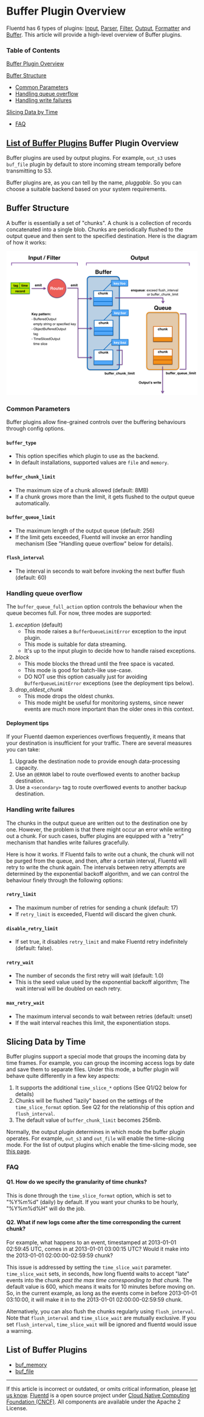 


Buffer Plugin Overview
======================

Fluentd has 6 types of plugins: [Input](input-plugin-overview),
[Parser](parser-plugin-overview), [Filter](filter-plugin-overview),
[Output](output-plugin-overview), [Formatter](formatter-plugin-overview)
and [Buffer](buffer-plugin-overview). This article will provide a
high-level overview of Buffer plugins.


### Table of Contents

[Buffer Plugin Overview](#buffer-plugin-overview)

[Buffer Structure](#buffer-structure)

-   [Common Parameters](#common-parameters)
-   [Handling queue overflow](#handling-queue-overflow)
-   [Handling write failures](#handling-write-failures)

[Slicing Data by Time](#slicing-data-by-time)

-   [FAQ](#faq)

[List of Buffer Plugins](#list-of-buffer-plugins)
Buffer Plugin Overview
----------------------

Buffer plugins are used by output plugins. For example, `out_s3` uses
`buf_file` plugin by default to store incoming stream temporally before
transmitting to S3.

Buffer plugins are, as you can tell by the name, *pluggable*. So you can
choose a suitable backend based on your system requirements.

Buffer Structure
----------------

A buffer is essentially a set of "chunks". A chunk is a collection of
records concatenated into a single blob. Chunks are periodically flushed
to the output queue and then sent to the specified destination. Here is
the diagram of how it works:



[![](/images/buffer-internal-and-parameters.png)](/images/buffer-internal-and-parameters.png)



### Common Parameters

Buffer plugins allow fine-grained controls over the buffering behaviours
through config options.

#### `buffer_type`

-   This option specifies which plugin to use as the backend.
-   In default installations, supported values are `file` and `memory`.

#### `buffer_chunk_limit`

-   The maximum size of a chunk allowed (default: 8MB)
-   If a chunk grows more than the limit, it gets flushed to the output
    queue automatically.

#### `buffer_queue_limit`

-   The maximum length of the output queue (default: 256)
-   If the limit gets exceeded, Fluentd will invoke an error handling
    mechanism (See "Handling queue overflow" below for details).

#### `flush_interval`

-   The interval in seconds to wait before invoking the next buffer
    flush (default: 60)

### Handling queue overflow

The `buffer_queue_full_action` option controls the behaviour when the
queue becomes full. For now, three modes are supported:

1.  *exception* (default)
    -   This mode raises a `BufferQueueLimitError` exception to the
        input plugin.
    -   This mode is suitable for data streaming.
    -   It's up to the input plugin to decide how to handle raised
        exceptions.
2.  *block*
    -   This mode blocks the thread until the free space is vacated.
    -   This mode is good for batch-like use-case.
    -   DO NOT use this option casually just for avoiding
        `BufferQueueLimitError` exceptions (see the deployment tips
        below).
3.  *drop\_oldest\_chunk*
    -   This mode drops the oldest chunks.
    -   This mode might be useful for monitoring systems, since newer
        events are much more important than the older ones in this
        context.

#### Deployment tips

If your Fluentd daemon experiences overflows frequently, it means that
your destination is insufficient for your traffic. There are several
measures you can take:

1.  Upgrade the destination node to provide enough data-processing
    capacity.
2.  Use an `@ERROR` label to route overflowed events to another backup
    destination.
3.  Use a `<secondary>` tag to route overflowed events to another backup
    destination.

### Handling write failures

The chunks in the output queue are written out to the destination one by
one. However, the problem is that there might occur an error while
writing out a chunk. For such cases, buffer plugins are equipped with a
"retry" mechanism that handles write failures gracefully.

Here is how it works. If Fluentd fails to write out a chunk, the chunk
will not be purged from the queue, and then, after a certain interval,
Fluentd will retry to write the chunk again. The intervals between retry
attempts are determined by the exponential backoff algorithm, and we can
control the behaviour finely through the following options:

#### `retry_limit`

-   The maximum number of retries for sending a chunk (default: 17)
-   If `retry_limit` is exceeded, Fluentd will discard the given chunk.

#### `disable_retry_limit`

-   If set true, it disables `retry_limit` and make Fluentd retry
    indefinitely (default: false).

#### `retry_wait`

-   The number of seconds the first retry will wait (default: 1.0)
-   This is the seed value used by the exponential backoff algorithm;
    The wait interval will be doubled on each retry.

#### `max_retry_wait`

-   The maximum interval seconds to wait between retries (default:
    unset)
-   If the wait interval reaches this limit, the exponentiation stops.

Slicing Data by Time
--------------------

Buffer plugins support a special mode that groups the incoming data by
time frames. For example, you can group the incoming access logs by date
and save them to separate files. Under this mode, a buffer plugin will
behave quite differently in a few key aspects:

1.  It supports the additional `time_slice_*` options (See Q1/Q2 below
    for details)
2.  Chunks will be flushed "lazily" based on the settings of the
    `time_slice_format` option. See Q2 for the relationship of this
    option and `flush_interval`.
3.  The default value of `buffer_chunk_limit` becomes 256mb.

Normally, the output plugin determines in which mode the buffer plugin
operates. For example, `out_s3` and `out_file` will enable the
time-slicing mode. For the list of output plugins which enable the
time-slicing mode, see [this
page](output-plugin-overview#list-of-time-sliced-output-plugins).

### FAQ

#### Q1. How do we specify the granularity of time chunks?

This is done through the `time_slice_format` option, which is set to
"%Y%m%d" (daily) by default. If you want your chunks to be hourly,
"%Y%m%d%H" will do the job.

#### Q2. What if new logs come after the time corresponding the current chunk?

For example, what happens to an event, timestamped at 2013-01-01
02:59:45 UTC, comes in at 2013-01-01 03:00:15 UTC? Would it make into
the 2013-01-01 02:00:00-02:59:59 chunk?

This issue is addressed by setting the `time_slice_wait` parameter.
`time_slice_wait` sets, in seconds, how long fluentd waits to accept
"late" events into the chunk *past the max time corresponding to that
chunk*. The default value is 600, which means it waits for 10 minutes
before moving on. So, in the current example, as long as the events come
in before 2013-01-01 03:10:00, it will make it in to the 2013-01-01
02:00:00-02:59:59 chunk.

Alternatively, you can also flush the chunks regularly using
`flush_interval`. Note that `flush_interval` and `time_slice_wait` are
mutually exclusive. If you set `flush_interval`, `time_slice_wait` will
be ignored and fluentd would issue a warning.

List of Buffer Plugins
----------------------

-   [buf\_memory](buf_memory)
-   [buf\_file](buf_file)


------------------------------------------------------------------------

If this article is incorrect or outdated, or omits critical information,
please [let us
know](https://github.com/fluent/fluentd-docs/issues?state=open).
[Fluentd](http://www.fluentd.org/) is a open source project under [Cloud
Native Computing Foundation (CNCF)](https://cncf.io/). All components
are available under the Apache 2 License.

